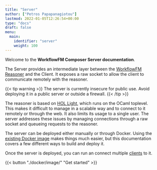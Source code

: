 ```yaml
---
title: "Server"
author: ["Petros Papapanagiotou"]
lastmod: 2022-01-05T12:26:54+00:00
type: "docs"
draft: false
menu:
  main:
    identifier: "server"
    weight: 100
---
```


Welcome to the **WorkflowFM Composer Server documentation**.

The Server provides an intermediate layer between the [WorkflowFM Reasoner](http://docs.workflowfm.com/workflowfm-reasoner/) and the Client. It exposes a raw socket to allow the client to communicate remotely with the reasoner.

{{< tip warning >}}
The server is currently insecure for public use. Avoid deploying it in a public server or outside a firewall.
{{< /tip >}}

The reasoner is based on [HOL Light](https://github.com/jrh13/hol-light), which runs on the OCaml toplevel. This makes it difficult to manage in a scalable way and to connect to it remotely or through the web. It also limits its usage to a single user. The server addresses these issues by managing connections through a raw socket and queueing requests to the reasoner.

The server can be deployed either manually or through Docker. Using the [existing Docker image](https://github.com/workflowfm/workflowfm-composer/pkgs/container/composer-server) makes things much easier, but this documentation covers a few different ways to build and deploy it.

Once the server is deployed, you can run an connect multiple [clients](../client) to it.

{{< button "./docker/image/" "Get started" >}}